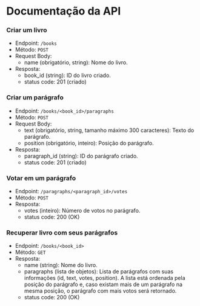 
# Documentação da API

### Criar um livro
- Endpoint: `/books`
- Método: `POST`
- Request Body:
  - name (obrigatório, string): Nome do livro.
- Resposta:
  - book_id (string): ID do livro criado.
  - status code: 201 (criado)

### Criar um parágrafo
- Endpoint: `/books/<book_id>/paragraphs`
- Método: `POST`
- Request Body:
  - text (obrigatório, string, tamanho máximo 300 caracteres): Texto do parágrafo.
  - position (obrigatório, inteiro): Posição do parágrafo.
- Resposta:
  - paragraph_id (string): ID do parágrafo criado.
  - status code: 201 (criado)

### Votar em um parágrafo
- Endpoint: `/paragraphs/<paragraph_id>/votes`
- Método: `POST`
- Resposta:
  - votes (inteiro): Número de votos no parágrafo.
  - status code: 200 (OK)

### Recuperar livro com seus parágrafos
- Endpoint: `/books/<book_id>`
- Método: `GET`
- Resposta:
  - name (string): Nome do livro.
  - paragraphs (lista de objetos): Lista de parágrafos com suas informações (id, text, votes, position). A lista está ordenada pela posição do parágrafo e, caso existam mais de um parágrafo na mesma posição, o parágrafo com mais votos será retornado.
  - status code: 200 (OK)
